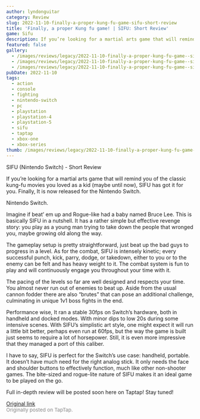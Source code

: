 ```yaml
---
author: lyndonguitar
category: Review
slug: 2022-11-10-finally-a-proper-kung-fu-game-sifu-short-review
title: 'Finally, a proper Kung fu game! | SIFU: Short Review'
game: Sifu
description: If you’re looking for a martial arts game that will remind you of the classic kung-fu movies you loved as a kid (maybe until now), SIFU has got it for you. Finally, It is now released for the Nintendo Switch.
featured: false
gallery:
  - /images/reviews/legacy/2022-11-10-finally-a-proper-kung-fu-game--sifu-short-review-0.avif
  - /images/reviews/legacy/2022-11-10-finally-a-proper-kung-fu-game--sifu-short-review-1.avif
  - /images/reviews/legacy/2022-11-10-finally-a-proper-kung-fu-game--sifu-short-review-2.avif
pubDate: 2022-11-10
tags:
  - action
  - console
  - fighting
  - nintendo-switch
  - pc
  - playstation
  - playstation-4
  - playstation-5
  - sifu
  - taptap
  - xbox-one
  - xbox-series
thumb: /images/reviews/legacy/2022-11-10-finally-a-proper-kung-fu-game--sifu-short-review-0.avif
---
```


SIFU (Nintendo Switch) - Short Review

If you’re looking for a martial arts game that will remind you of the classic kung-fu movies you loved as a kid (maybe until now), SIFU has got it for you. Finally, It is now released for the Nintendo Switch.

Nintendo Switch.

Imagine if beat’ em up and Rogue-like had a baby named Bruce Lee. This is basically SIFU in a nutshell. It has a rather simple but effective revenge story: you play as a young man trying to take down the people that wronged you, maybe growing old along the way.

The gameplay setup is pretty straightforward, just beat up the bad guys to progress in a level. As for the combat, SIFU is intensely kinetic; every successful punch, kick, parry, dodge, or takedown, either to you or to the enemy can be felt and has heavy weight to it. The combat system is fun to play and will continuously engage you throughout your time with it.

The pacing of the levels so far are well designed and respects your time. You almost never run out of enemies to beat up. Aside from the usual cannon fodder there are also “brutes” that can pose an additional challenge, culminating in unique 1v1 boss fights in the end.

Performance wise, It ran a stable 30fps on Switch’s hardware, both in handheld and docked modes. With minor dips to low 20s during some intensive scenes. With SIFU’s simplistic art style, one might expect it will run a little bit better, perhaps even run at 60fps, but the way the game is built just seems to require a lot of horsepower. Still, it is even more impressive that they managed a port of this caliber.

I have to say, SIFU is perfect for the Switch’s use case: handheld, portable. It doesn’t have much need for the right analog stick. It only needs the face and shoulder buttons to effectively function, much like other non-shooter games. The bite-sized and rogue-lite nature of SIFU makes it an ideal game to be played on the go.

Full in-depth review will be posted soon here on Taptap! Stay tuned!

[Original link](https://www.taptap.io/post/2644530)<br><span style="font-size: 0.95em; color: #888;">Originally posted on TapTap.</span>